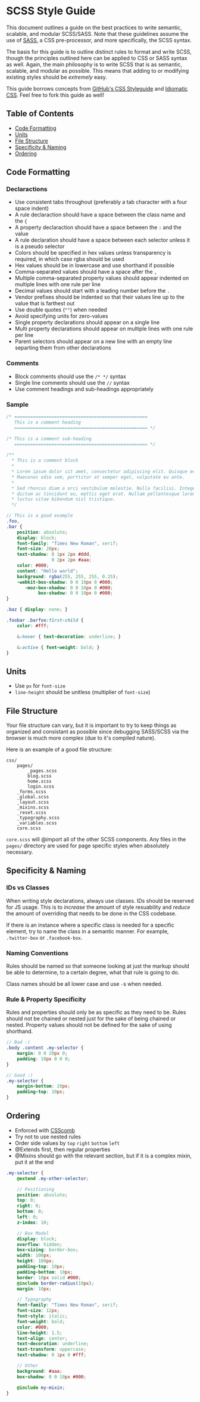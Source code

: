 # SCSS Style Guide

This document outlines a guide on the best practices to write semantic, scalable, and modular SCSS/SASS. Note that these guidelines assume the use of [SASS](http://sass-lang.com/), a CSS pre-processor, and more specifically, the SCSS syntax.

The basis for this guide is to outline distinct rules to format and write SCSS, though the principles outlined here can be applied to CSS or SASS syntax as well. Again, the main philosophy is to write SCSS that is as semantic, scalable, and modular as possible. This means that adding to or modifying existing styles should be _extremely_ easy.

This guide borrows concepts from [GitHub's CSS Styleguide](https://github.com/styleguide/css) and [Idiomatic CSS](https://github.com/necolas/idiomatic-css). Feel free to fork this guide as well!

## Table of Contents

* [Code Formatting](#code-formatting)
* [Units](#units)
* [File Structure](#file-structure)
* [Specificity & Naming](#specificity--naming)
* [Ordering](#ordering)

## Code Formatting

### Declaractions

* Use consistent tabs throughout (preferably a tab character with a four space indent)
* A rule declaraction should have a space between the class name and the `{`
* A property declaraction should have a space between the `:` and the value
* A rule declaration should have a space between each selector unless it is a pseudo selector 
* Colors should be specified in hex values unless transparency is required, in which case rgba should be used
* Hex values should be in lowercase and use shorthand if possible
* Comma-separated values should have a space after the `,`
* Multiple comma-separated property values should appear indented on multiple lines with one rule per line
* Decimal values should start with a leading number before the `.`
* Vendor prefixes should be indented so that their values line up to the value that is farthest out
* Use double quotes (`""`) when needed
* Avoid specifying units for zero-values
* Single property declarations should appear on a single line
* Multi property declarations should appear on multiple lines with one rule per line
* Parent selectors should appear on a new line with an empty line separting them from other declarations

### Comments

* Block comments should use the `/* */` syntax
* Single line comments should use the `//` syntax
* Use comment headings and sub-headings appropriately

### Sample

```scss
/* ==================================================
   This is a comment heading
   ================================================== */

/* This is a comment sub-heading
   ================================================== */

/**
  * This is a comment block
  *
  * Lorem ipsum dolor sit amet, consectetur adipiscing elit. Quisque eu enim leo. 
  * Maecenas odio sem, porttitor at semper eget, vulputate eu ante.
  *
  * Sed rhoncus diam a orci vestibulum molestie. Nulla facilisi. Integer erat nibh, 
  * dictum ac tincidunt eu, mattis eget erat. Nullam pellentesque lorem vel diam 
  * luctus vitae bibendum nisl tristique.
  */

// This is a good example
.foo,
.bar {
	position: absolute;
	display: block;
	font-family: "Times New Roman", serif;
	font-size: 20px;
	text-shadow: 0 1px 2px #ddd,
		         0 2px 2px #aaa;
	color: #000;
	content: "Hello world";
	background: rgba(255, 255, 255, 0.15);
	-webkit-box-shadow: 0 0 10px 0 #000;
	   -moz-box-shadow: 0 0 10px 0 #000;
	        box-shadow: 0 0 10px 0 #000;
}

.baz { display: none; }

.foobar .barfoo:first-child {
	color: #fff;

	&:hover { text-decoration: underline; }

	&:active { font-weight: bold; }
}
```

## Units

* Use `px` for `font-size`
* `line-height` should be unitless (multiplier of `font-size`)

## File Structure

Your file structure can vary, but it is important to try to keep things as organized and consistant as possible since debugging SASS/SCSS via the browser is much more complex (due to it's compiled nature).

Here is an example of a good file structure:

```
css/
	pages/
		_pages.scss
		blog.scss
		home.scss
		login.scss
	_forms.scss
	_global.scss
	_layout.scss
	_mixins.scss
	_reset.scss
	_typography.scss
	_variables.scss
	core.scss
```

`core.scss` will @import all of the other SCSS components. Any files in the `pages/` directory are used for page specific styles when absolutely necessary.

## Specificity & Naming

### IDs vs Classes

When writing style declarations, always use classes. IDs should be reserved for JS usage. This is to _increase_ the amount of style resuability and _reduce_ the amount of overriding that needs to be done in the CSS codebase.

If there is an instance where a specific class is needed for a specific element, try to name the class in a semantic manner. For example, `.twitter-box` or `.facebook-box`.

### Naming Conventions

Rules should be named so that someone looking at just the markup should be able to determine, to a certain degree, what that rule is going to do.

Class names should be all lower case and use `-`s when needed.

### Rule & Property Specificity

Rules and properties should only be as specific as they need to be. Rules should not be chained or nested just for the sake of being chained or nested. Property values should not be defined for the sake of using shorthand.

```scss
// Bad :(
.body .content .my-selector {
	margin: 0 0 20px 0;
	padding: 10px 0 0 0;
}

// Good :)
.my-selector {
	margin-bottom: 20px;
	padding-top: 10px;
}
```

## Ordering

* Enforced with [CSScomb](http://csscomb.com/)
* Try not to use nested rules
* Order side values by `top` `right` `bottom` `left`
* @Extends first, then regular properties
* @Mixins should go with the relevant section, but if it is a complex mixin, put it at the end

```scss
.my-selector {
	@extend .my-other-selector;

	// Positioning
	position: absolute;
	top: 0;
	right: 0;
	bottom: 0;
	left: 0;
	z-index: 10;

	// Box Model
	display: block;
	overflow: hidden;
	box-sizing: border-box;
	width: 100px;
	height: 100px;
	padding-top: 10px;
	padding-bottom: 10px;
	border: 10px solid #000;
	@include border-radius(10px);
	margin: 10px;

	// Typography
	font-family: "Times New Roman", serif;
	font-size: 12px;
	font-style: italic;
	font-weight: bold;
	color: #000;
	line-height: 1.5;
	text-align: center;
	text-decoration: underline;
	text-transform: uppercase;
	text-shadow: 0 1px 0 #fff;

	// Other
	background: #aaa;
	box-shadow: 0 0 10px #000;

	@include my-mixin;
}
```
